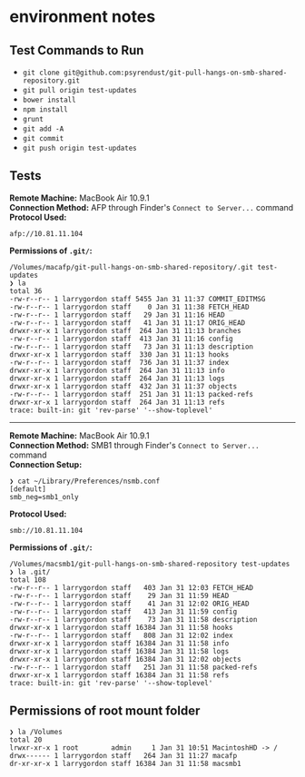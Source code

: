 # environment notes

## Test Commands to Run

- `git clone git@github.com:psyrendust/git-pull-hangs-on-smb-shared-repository.git`
- `git pull origin test-updates`
- `bower install`
- `npm install`
- `grunt`
- `git add -A`
- `git commit`
- `git push origin test-updates`

## Tests

**Remote Machine:** MacBook Air 10.9.1  
**Connection Method:** AFP through Finder's `Connect to Server...` command  
**Protocol Used:**

```shell
afp://10.81.11.104
```

**Permissions of `.git/`:**  

```shell
/Volumes/macafp/git-pull-hangs-on-smb-shared-repository/.git test-updates
❯ la
total 36
-rw-r--r-- 1 larrygordon staff 5455 Jan 31 11:37 COMMIT_EDITMSG
-rw-r--r-- 1 larrygordon staff    0 Jan 31 11:38 FETCH_HEAD
-rw-r--r-- 1 larrygordon staff   29 Jan 31 11:16 HEAD
-rw-r--r-- 1 larrygordon staff   41 Jan 31 11:17 ORIG_HEAD
drwxr-xr-x 1 larrygordon staff  264 Jan 31 11:13 branches
-rw-r--r-- 1 larrygordon staff  413 Jan 31 11:16 config
-rw-r--r-- 1 larrygordon staff   73 Jan 31 11:13 description
drwxr-xr-x 1 larrygordon staff  330 Jan 31 11:13 hooks
-rw-r--r-- 1 larrygordon staff  736 Jan 31 11:37 index
drwxr-xr-x 1 larrygordon staff  264 Jan 31 11:13 info
drwxr-xr-x 1 larrygordon staff  264 Jan 31 11:13 logs
drwxr-xr-x 1 larrygordon staff  432 Jan 31 11:37 objects
-rw-r--r-- 1 larrygordon staff  251 Jan 31 11:13 packed-refs
drwxr-xr-x 1 larrygordon staff  264 Jan 31 11:13 refs
trace: built-in: git 'rev-parse' '--show-toplevel'
```

-----
**Remote Machine:** MacBook Air 10.9.1  
**Connection Method:** SMB1 through Finder's `Connect to Server...` command  
**Connection Setup:**

```shell
❯ cat ~/Library/Preferences/nsmb.conf
[default]
smb_neg=smb1_only
```

**Protocol Used:**

```shell
smb://10.81.11.104
```

**Permissions of `.git/`:**  

```shell
/Volumes/macsmb1/git-pull-hangs-on-smb-shared-repository test-updates
❯ la .git/
total 108
-rw-r--r-- 1 larrygordon staff   403 Jan 31 12:03 FETCH_HEAD
-rw-r--r-- 1 larrygordon staff    29 Jan 31 11:59 HEAD
-rw-r--r-- 1 larrygordon staff    41 Jan 31 12:02 ORIG_HEAD
-rw-r--r-- 1 larrygordon staff   413 Jan 31 11:59 config
-rw-r--r-- 1 larrygordon staff    73 Jan 31 11:58 description
drwxr-xr-x 1 larrygordon staff 16384 Jan 31 11:58 hooks
-rw-r--r-- 1 larrygordon staff   808 Jan 31 12:02 index
drwxr-xr-x 1 larrygordon staff 16384 Jan 31 11:58 info
drwxr-xr-x 1 larrygordon staff 16384 Jan 31 11:58 logs
drwxr-xr-x 1 larrygordon staff 16384 Jan 31 12:02 objects
-rw-r--r-- 1 larrygordon staff   251 Jan 31 11:58 packed-refs
drwxr-xr-x 1 larrygordon staff 16384 Jan 31 11:58 refs
trace: built-in: git 'rev-parse' '--show-toplevel'
```

## Permissions of root mount folder ##

```shell
❯ la /Volumes
total 20
lrwxr-xr-x 1 root        admin     1 Jan 31 10:51 MacintoshHD -> /
drwx------ 1 larrygordon staff   264 Jan 31 11:27 macafp
dr-xr-xr-x 1 larrygordon staff 16384 Jan 31 11:58 macsmb1
```
